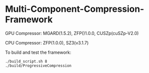 # Multi-Component-Compression-Framework

GPU Compressor: MGARD(1.5.2), ZFP()1.0.0, CUSZp(cuSZp-V2.0)

CPU Compressor: ZFP(1.0.0), SZ3(v3.1.7)

To build and test the framework:
```
./build_script.sh 8
./build/ProgressiveCompression 
```
